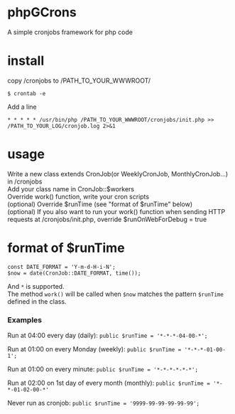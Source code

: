 # phpGCrons
A simple cronjobs framework for php code

# install

copy /cronjobs to /PATH_TO_YOUR_WWWROOT/
```
$ crontab -e
```
Add a line
```
* * * * * /usr/bin/php /PATH_TO_YOUR_WWWROOT/cronjobs/init.php >> /PATH_TO_YOUR_LOG/cronjob.log 2>&1
```

# usage

Write a new class extends CronJob(or WeeklyCronJob, MonthlyCronJob...) in /cronjobs    
Add your class name in CronJob::$workers    
Override work() function, write your cron scripts    
(optional) Override $runTime (see "format of $runTime" below)    
(optional) If you also want to run your work() function when sending HTTP requests at /cronjobs/init.php, override     $runOnWebForDebug = true    

# format of $runTime
```
const DATE_FORMAT = 'Y-m-d-H-i-N';
$now = date(CronJob::DATE_FORMAT, time());
```
And `*` is supported.    
The method `work()` will be called when `$now` matches the pattern `$runTime` defined in the class.    

### Examples
Run at 04:00 every day (daily):
```public $runTime = '*-*-*-04-00-*';```

Run at 01:00 on every Monday (weekly):
```public $runTime = '*-*-*-01-00-1';```

Run at 01:00 on every minute:
```public $runTime = '*-*-*-*-*-*';```

Run at 02:00 on 1st day of every month (monthly):
```public $runTime = '*-*-01-02-00-*'```

Never run as cronjob:
```public $runTime = '9999-99-99-99-99-99';```
